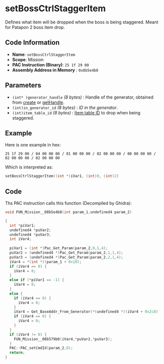 # setBossCtrlStaggerItem

Defines what item will be dropped when the boss is being staggered. Meant for Patapon 2 boss item drop.

## Code Information

- **Name**: `setBossCtrlStaggerItem`
- **Scope**: Mission
- **PAC Instruction (Binary)**: `25 1f 29 00`
- **Assembly Address in Memory** : `0x8b5e4b8`

## Parameters

- `(int* )generator_handle` *(8 bytes)* : Handle of the generator, obtained from [create](./create.md) or [getHandle](./gethandle.md).
- `(int)in_generator_id` *(8 bytes)* : *ID in the generator*.
- `(int)item_table_id` *(8 bytes)* : [Item table ID](./beginappearitem.md) to drop when being staggered.

## Example

Here is one example in hex:

```25 1f 29 00 / 04 00 00 00 / 01 00 00 00 / 02 00 00 00 / 00 00 00 00 / 02 00 00 00 / 02 00 00 00```

Which is interpreted as:

```c
setBossCtrlStaggerItem((int *)iVar1, (int)0, (int)2)
```

## Code

Ths PAC instruction calls this function (Decompiled by Ghidra):

```c
void FUN_Mission__08b5e4b8(int param_1,undefined4 param_2)

{
  int *piVar1;
  undefined4 *puVar2;
  undefined4 *puVar3;
  int iVar4;
  
  piVar1 = (int *)Pac_Get_Param(param_2,0,1,4);
  puVar2 = (undefined4 *)Pac_Get_Param(param_2,1,1,4);
  puVar3 = (undefined4 *)Pac_Get_Param(param_2,2,1,4);
  iVar4 = *(int *)(param_1 + 0x10);
  if (iVar4 == 0) {
    iVar4 = 0;
  }
  else if (*piVar1 == -1) {
    iVar4 = 0;
  }
  else {
    if (iVar4 == 0) {
      iVar4 = 0;
    }
    iVar4 = Get_BaseAddr_From_Generator(*(undefined4 *)(iVar4 + 0x2c8));
    if (iVar4 == 0) {
      iVar4 = 0;
    }
  }
  if (iVar4 != 0) {
    FUN_Mission__08b579b0(iVar4,*puVar2,*puVar3);
  }
  PAC::PAC_setCmdId(param_2,0);
  return;
}
```

